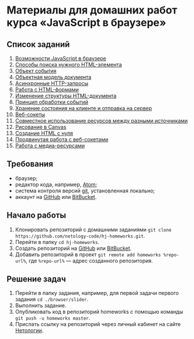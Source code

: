 # Материалы для домашних работ курса «JavaScript в браузере»

## Список заданий

1. [Возможности JavaScript в браузере](./browser/)
2. [Способы поиска нужного HTML-элемента](./html-element-collection/)
3. [Объект события](./event-object/)
4. [Объектная модель документа](./dom/)
5. [Асинхронные HTTP-запросы](./xhr/)
6. [Работа с HTML-формами](./html-forms/)
7. [Изменение структуры HTML-документа](./html-document-structure/)
8. [Принцип обработки событий](./event-bubbling-capturing/)
9. [Хранение состояния на клиенте и отправка на сервер](./local-storage/)
10. [Веб-сокеты](./websocket/)
11. [Cовместное использование ресурсов между разными источниками](./cors/)
12. [Рисование в Canvas](./canvas/)
13. [Создание HTML c нуля](./dom-from-zero/)
14. [Продвинутая работа с веб-сокетами](./comet/)
15. [Работа с медиа-ресурсами](./media/)

## Требования

+ браузер;
+ редактор кода, например, [Atom][3];
+ система контроля версий [git][4], установленная локально;
+ аккаунт на [GitHub][1] или [BitBucket][2].

## Начало работы

1. Клонировать репозиторий с домашними заданиями `git clone https://github.com/netology-code/hj-homeworks.git`.
2. Перейти в папку `cd hj-homeworks`.
3. Создать репозиторий на [GitHub][1] или [BitBucket][2].
4. Добавить репозиторий в проект `git remote add homeworks %repo-url%`, где `%repo-url%` — адрес созданного репозитория.

## Решение задач

1. Перейти в папку задания, например, для первой задачи первого задания `cd ./browser/slider`.
2. Выполнить задание.
3. Опубликовать код в репозиторий homeworks с помощью команды `git push -u homeworks master`.
4. Прислать ссылку на репозиторий через личный кабинет на сайте [Нетологии][0].

[0]: http://netology.ru/
[1]: https://github.com/
[2]: https://bitbucket.org/
[3]: https://atom.io/
[4]: https://git-scm.com/
